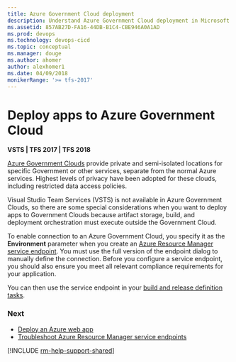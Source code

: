 ```yaml
---
title: Azure Government Cloud deployment
description: Understand Azure Government Cloud deployment in Microsoft Visual Studio Team Services (VSTS) and Team Foundation Server (TFS)
ms.assetid: 857AB27D-FA16-44DB-B1C4-CBE946A0A1AD
ms.prod: devops
ms.technology: devops-cicd
ms.topic: conceptual
ms.manager: douge
ms.author: ahomer
author: alexhomer1
ms.date: 04/09/2018
monikerRange: '>= tfs-2017'
---
```


# Deploy apps to Azure Government Cloud

**VSTS | TFS 2017  | TFS 2018**

[Azure Government Clouds](https://azure.microsoft.com/en-us/overview/clouds/government/)
provide private and semi-isolated locations for specific Government or other services, separate from the normal
Azure services. Highest levels of privacy have been adopted for these clouds, including restricted data access policies.

Visual Studio Team Services (VSTS) is not available in Azure Government Clouds, so there are some special considerations when you
want to deploy apps to Government Clouds because artifact storage, build,
and deployment orchestration must execute outside the Government Cloud.

To enable connection to an Azure Government Cloud, you specify it as the **Environment** parameter when you create an
[Azure Resource Manager service endpoint](service-endpoints.md#sep-azure-rm).
You must use the full version of the endpoint dialog to manually define the connection.
Before you configure a service endpoint, you should also ensure you meet all relevant compliance requirements for your application.

You can then use the service endpoint in your [build and release definition tasks](../../tasks/index.md).

### Next

* [Deploy an Azure web app](../../apps/cd/deploy-webdeploy-webapps.md)
* [Troubleshoot Azure Resource Manager service endpoints](../../actions/azure-rm-endpoint.md)

[!INCLUDE [rm-help-support-shared](../../_shared/rm-help-support-shared.md)]
